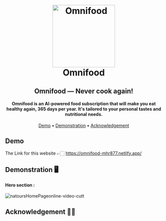 <h1 align="center">
  <br>
  <a href="https://lakshman-natours.herokuapp.com/"><img src="https://mir-s3-cdn-cf.behance.net/projects/max_808/1e02e1142657409.Y3JvcCwxOTk5LDE1NjQsMCwyMTc.png" alt="Omnifood" width="200"></a>
  <br>
  Omnifood
  <br>
</h1>
<div>
<h2 align="center">Omnifood &mdash; Never cook again!</h2>
<h4 align="center">Omnifood is an AI-powered food subscription that will make you eat healthy again, 365 days per year. It's tailored to your personal tastes and nutritional needs.</h4>
</div>

 <p align="center">
 <a href="#deployed-version">Demo</a> •
  <a href="#demonstration">Demonstration</a> •
  <a href="#acknowledgement">Acknowledgement</a>
</p>

## Demo

The Link for this website 👉🏻 https://omnifood-mhr877.netlify.app/

## Demonstration 🖥️

#### Hero section :

![natoursHomePageonline-video-cutt](https://mir-s3-cdn-cf.behance.net/projects/max_808/65f1da150639349.Y3JvcCwxMjI4LDk2MCwwLDA.jpeg)

## Acknowledgement 🙏🏻
